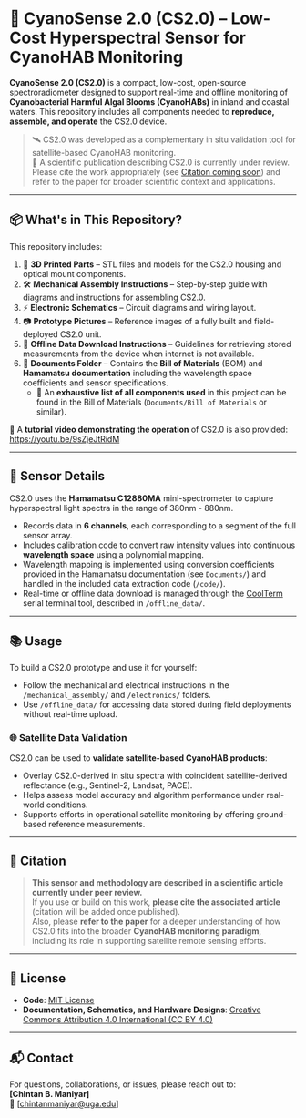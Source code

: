 # 🌊 CyanoSense 2.0 (CS2.0) – Low-Cost Hyperspectral Sensor for CyanoHAB Monitoring

**CyanoSense 2.0 (CS2.0)** is a compact, low-cost, open-source spectroradiometer designed to support real-time and offline monitoring of **Cyanobacterial Harmful Algal Blooms (CyanoHABs)** in inland and coastal waters. This repository includes all components needed to **reproduce, assemble, and operate** the CS2.0 device.

> 🛰️ CS2.0 was developed as a complementary in situ validation tool for satellite-based CyanoHAB monitoring.  
> 📝 A scientific publication describing CS2.0 is currently under review. Please cite the work appropriately (see [Citation coming soon](#-citation)) and refer to the paper for broader scientific context and applications.

---

## 📦 What's in This Repository?

This repository includes:

1. 🧩 **3D Printed Parts** – STL files and models for the CS2.0 housing and optical mount components.  
2. 🛠️ **Mechanical Assembly Instructions** – Step-by-step guide with diagrams and instructions for assembling CS2.0.  
3. ⚡ **Electronic Schematics** – Circuit diagrams and wiring layout.  
4. 📷 **Prototype Pictures** – Reference images of a fully built and field-deployed CS2.0 unit.  
5. 💾 **Offline Data Download Instructions** – Guidelines for retrieving stored measurements from the device when internet is not available.  
6. 📂 **Documents Folder** – Contains the **Bill of Materials** (BOM) and **Hamamatsu documentation** including the wavelength space coefficients and sensor specifications.  
   - 📌 An **exhaustive list of all components used** in this project can be found in the Bill of Materials (`Documents/Bill of Materials` or similar).  

🎥 A **tutorial video demonstrating the operation** of CS2.0 is also provided: https://youtu.be/9sZjeJtRidM

---

## 📡 Sensor Details

CS2.0 uses the **Hamamatsu C12880MA** mini-spectrometer to capture hyperspectral light spectra in the range of 380nm - 880nm.

- Records data in **6 channels**, each corresponding to a segment of the full sensor array.  
- Includes calibration code to convert raw intensity values into continuous **wavelength space** using a polynomial mapping.  
- Wavelength mapping is implemented using conversion coefficients provided in the Hamamatsu documentation (see `Documents/`) and handled in the included data extraction code (`/code/`).  
- Real-time or offline data download is managed through the [CoolTerm](https://freeware.the-meiers.org/) serial terminal tool, described in `/offline_data/`.

---

## 📚 Usage

To build a CS2.0 prototype and use it for yourself:
- Follow the mechanical and electrical instructions in the `/mechanical_assembly/` and `/electronics/` folders.
- Use `/offline_data/` for accessing data stored during field deployments without real-time upload.

### 🌐 Satellite Data Validation

CS2.0 can be used to **validate satellite-based CyanoHAB products**:
- Overlay CS2.0-derived in situ spectra with coincident satellite-derived reflectance (e.g., Sentinel-2, Landsat, PACE).
- Helps assess model accuracy and algorithm performance under real-world conditions.
- Supports efforts in operational satellite monitoring by offering ground-based reference measurements.

---

## 📄 Citation

> **This sensor and methodology are described in a scientific article currently under peer review.**  
> If you use or build on this work, **please cite the associated article** (citation will be added once published).  
> Also, please **refer to the paper** for a deeper understanding of how CS2.0 fits into the broader **CyanoHAB monitoring paradigm**, including its role in supporting satellite remote sensing efforts.

---

## 🪪 License

- **Code**: [MIT License](LICENSE)
- **Documentation, Schematics, and Hardware Designs**: [Creative Commons Attribution 4.0 International (CC BY 4.0)](https://creativecommons.org/licenses/by/4.0/)

---

## 📬 Contact

For questions, collaborations, or issues, please reach out to:  
**[Chintan B. Maniyar]**  
📧 [chintanmaniyar@uga.edu]
